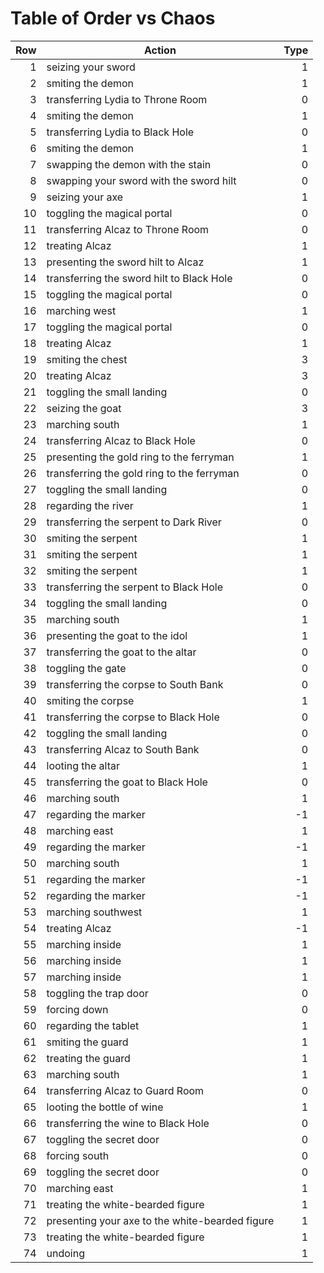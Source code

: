 # Table of Order vs Chaos

Row | Action                                          | Type
---:|-------------------------------------------------|----:
  1 | seizing your sword                              |    1
  2 | smiting the demon                               |    1
  3 | transferring Lydia to Throne Room               |    0
  4 | smiting the demon                               |    1
  5 | transferring Lydia to Black Hole                |    0
  6 | smiting the demon                               |    1
  7 | swapping the demon with the stain               |    0
  8 | swapping your sword with the sword hilt         |    0
  9 | seizing your axe                                |    1
 10 | toggling the magical portal                     |    0
 11 | transferring Alcaz to Throne Room               |    0
 12 | treating Alcaz                                  |    1
 13 | presenting the sword hilt to Alcaz              |    1
 14 | transferring the sword hilt to Black Hole       |    0
 15 | toggling the magical portal                     |    0
 16 | marching west                                   |    1
 17 | toggling the magical portal                     |    0
 18 | treating Alcaz                                  |    1
 19 | smiting the chest                               |    3
 20 | treating Alcaz                                  |    3
 21 | toggling the small landing                      |    0
 22 | seizing the goat                                |    3
 23 | marching south                                  |    1
 24 | transferring Alcaz to Black Hole                |    0
 25 | presenting the gold ring to the ferryman        |    1
 26 | transferring the gold ring to the ferryman      |    0
 27 | toggling the small landing                      |    0
 28 | regarding the river                             |    1
 29 | transferring the serpent to Dark River          |    0
 30 | smiting the serpent                             |    1
 31 | smiting the serpent                             |    1
 32 | smiting the serpent                             |    1
 33 | transferring the serpent to Black Hole          |    0
 34 | toggling the small landing                      |    0
 35 | marching south                                  |    1
 36 | presenting the goat to the idol                 |    1
 37 | transferring the goat to the altar              |    0
 38 | toggling the gate                               |    0
 39 | transferring the corpse to South Bank           |    0
 40 | smiting the corpse                              |    1
 41 | transferring the corpse to Black Hole           |    0
 42 | toggling the small landing                      |    0
 43 | transferring Alcaz to South Bank                |    0
 44 | looting the altar                               |    1
 45 | transferring the goat to Black Hole             |    0
 46 | marching south                                  |    1
 47 | regarding the marker                            |   -1
 48 | marching east                                   |    1
 49 | regarding the marker                            |   -1
 50 | marching south                                  |    1
 51 | regarding the marker                            |   -1
 52 | regarding the marker                            |   -1
 53 | marching southwest                              |    1
 54 | treating Alcaz                                  |   -1
 55 | marching inside                                 |    1
 56 | marching inside                                 |    1
 57 | marching inside                                 |    1
 58 | toggling the trap door                          |    0
 59 | forcing down                                    |    0
 60 | regarding the tablet                            |    1
 61 | smiting the guard                               |    1
 62 | treating the guard                              |    1
 63 | marching south                                  |    1
 64 | transferring Alcaz to Guard Room                |    0
 65 | looting the bottle of wine                      |    1
 66 | transferring the wine to Black Hole             |    0
 67 | toggling the secret door                        |    0
 68 | forcing south                                   |    0
 69 | toggling the secret door                        |    0
 70 | marching east                                   |    1
 71 | treating the white-bearded figure               |    1
 72 | presenting your axe to the white-bearded figure |    1
 73 | treating the white-bearded figure               |    1
 74 | undoing                                         |    1
